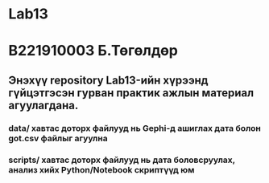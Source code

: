 # Lab13
# B221910003 Б.Төгөлдөр

## Энэхүү repository Lab13-ийн хүрээнд гүйцэтгэсэн гурван практик ажлын материал агуулагдана.

### data/ хавтас доторх файлууд нь Gephi-д ашиглах дата болон got.csv файлыг агуулна

### scripts/ хавтас доторх файлууд нь дата боловсруулах, анализ хийх Python/Notebook скриптүүд юм

